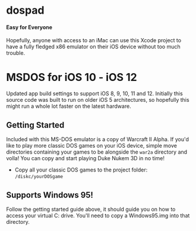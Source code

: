 dospad
======

#### Easy for Everyone
Hopefully, anyone with access to an iMac can use this Xcode project to have a fully fledged x86 emulator on their iOS device without too much trouble. 

# MSDOS for iOS 10 - iOS 12
Updated app build settings to support iOS 8, 9, 10, 11 and 12. Initially this source code was built to run on older iOS 5 architectures, so hopefully this might run a whole lot faster on the latest hardware. 


## Getting Started
Included with this MS-DOS emulator is a copy of Warcraft II Alpha.
If you'd like to play more classic DOS games on your iOS device, simple move
directories containing your games to be alongside the `war2a` directory and volla!
You can copy and start playing Duke Nukem 3D in no time!
* Copy all your classic DOS games to the project folder: `/diskc/yourDOSgame`


## Supports Windows 95!
Follow the getting started guide above, it should guide you on how to access your virtual
C: drive. You'll need to copy a Windows95.img into that directory.
